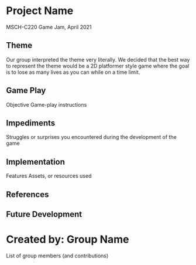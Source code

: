# Project Name
MSCH-C220 Game Jam, April 2021

## Theme
Our group interpreted the theme very literally. We decided that the best way to represent the theme would be a 2D platformer style game where the goal is to lose as many lives as you can while on a time limit.

## Game Play
Objective
Game-play instructions

## Impediments
Struggles or surprises you encountered during the development of the game

## Implementation
Features
Assets, or resources used

## References

## Future Development

# Created by: Group Name
List of group members (and contributions)
